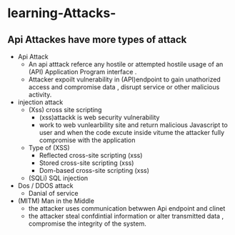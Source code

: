 # learning-Attacks-
## Api Attackes have more types of attack
- Api Attack
   - An api atttack referce any hostile or attempted hostile usage of an (API) Application Program interface .
   - Attacker expoilt vulnerability in (API)endpoint to gain unathorized access and compromise data , disrupt service  or other malicious activity. 
- injection attack
  - (Xss) cross site scripting
    - (xss)attackk is web security vulnerability
    - work to web vunlearbility site and return malicious Javascript to user and when the code excute inside vitume the attacker fully compromise with the application
  - Type of (XSS)
     - Reflected cross-site scripting (xss)
     - Stored cross-site scripting (xss)
     - Dom-based cross-site scripting (xss)
  - (SQLi) SQL injection
- Dos / DDOS attack
  - Danial of service
- (MITM) Man in the Middle
  - the attacker uses communication betwwen Api endpoint and clinet
  - the attacker steal confdintial information or alter transmitted data , compromise the integrity of the system.
 
  
